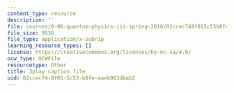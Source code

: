 ```yaml
---
content_type: resource
description: ''
file: courses/8-06-quantum-physics-iii-spring-2018/02ccec748f015c53b8feaaeb063dbab2_wULHVefheCU.vtt
file_size: 9536
file_type: application/x-subrip
learning_resource_types: []
license: https://creativecommons.org/licenses/by-nc-sa/4.0/
ocw_type: OCWFile
resourcetype: Other
title: 3play caption file
uid: 02ccec74-8f01-5c53-b8fe-aaeb063dbab2
---
```

